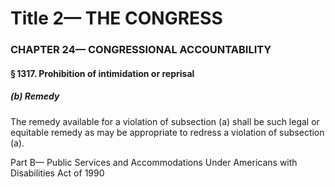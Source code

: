 
# Title 2— THE CONGRESS
### CHAPTER 24— CONGRESSIONAL ACCOUNTABILITY
#### § 1317. Prohibition of intimidation or reprisal
##### (b) Remedy

The remedy available for a violation of subsection (a) shall be such legal or equitable remedy as may be appropriate to redress a violation of subsection (a).

Part B— Public Services and Accommodations Under Americans with Disabilities Act of 1990
